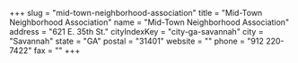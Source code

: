 +++
slug = "mid-town-neighborhood-association"
title = "Mid-Town Neighborhood Association"
name = "Mid-Town Neighborhood Association"
address = "621 E. 35th St."
cityIndexKey = "city-ga-savannah"
city = "Savannah"
state = "GA"
postal = "31401"
website = ""
phone = "912 220-7422"
fax = ""
+++
